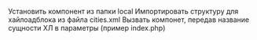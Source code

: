 Установить компонент из папки local
Импортировать структуру для хайлоадблока из файла cities.xml
Вызвать компонет, передав название сущности ХЛ в параметры (пример index.php)
